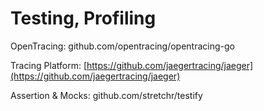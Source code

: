 # Testing, Profiling

OpenTracing: github.com/opentracing/opentracing-go

Tracing Platform: [https://github.com/jaegertracing/jaeger](https://github.com/jaegertracing/jaeger)

Assertion & Mocks: github.com/stretchr/testify
